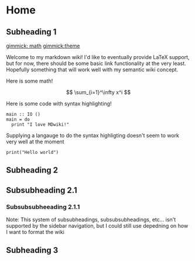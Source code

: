 Home
=====

Subheading 1
------------

[gimmick: math]()
[gimmick:theme](flatly)

Welcome to my markdown wiki! I'd like to eventually provide LaTeX support, but for now,
there should be some basic link functionality at the very least. Hopefully something
that will work well with my semantic wiki concept.

Here is some math!

$$ \sum_{i=1}^\infty x^i $$

Here is some code with syntax highlighting!

```
main :: IO ()
main = do
  print "I love MDwiki!"
```

Supplying a langauge to do the syntax highligting doesn't seem to work very well at the moment

```
print("Hello world")
```

Subheading 2
------------

## Subsubheading 2.1

### Subsubsubheeading 2.1.1

Note: This system of subsubheadings, subsubsubheadings, etc... isn't supported by the sidebar navigation, but I could still use depedning on how I want to format the wiki

Subheading 3
------------


